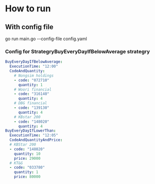 # How to run

## With config file

go run main.go --config-file config.yaml

### Config for StrategryBuyEveryDayIfBelowAverage strategry

```yaml
BuyEveryDayIfBelowAverage:
  ExecutionTime: "12:00"
  CodeAndQuantity:
    # Nongsim holdings
    - code: "072710"
      quantity: 1
    # Woori financial
    - code: "316140"
      quantity: 4
    # DBG financial
    - code: "139130"
      quantity: 4
    # KBstar 200
    - code: "148020"
      quantity: 4
BuyEveryDayIfLowerThan:
  ExecutionTime: "12:05"
  CodeAndQuantityAndPrice:
  # KBStar 200
  - code: "148020"
    quantity: 10
    price: 29000
  # KT&G
  - code: "033780"
    quantity: 1
    price: 80000 
```

